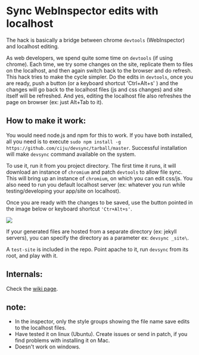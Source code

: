 # Sync WebInspector edits with localhost

The hack is basically a bridge between chrome ```devtools``` (WebInspector) and localhost editing.

As web developers, we spend quite some time on ```devtools``` (if using chrome). Each time, we try some changes on the site, replicate them to files on the localhost, and then again switch back to the browser and do refresh. This hack tries to make the cycle simpler. Do the edits in ```devtools```, once you are ready, push a button (or a keyboard shortcut 'Ctrl+Alt+s' ) and the changes will go back to the localhost files (js and css changes) and site itself will be refreshed. And yes, editing the localhost file also refreshes the page on browser (ex: just Alt+Tab to it).

## How to make it work:
You would need node.js and npm for this to work. If you have both installed, all you need is to execute
```sudo npm install -g https://github.com/ciju/devsync/tarball/master```. Successful installation will make ```devsync``` command available on the system.

To use it, run it from you project directory. The first time it runs, it will download an instance of ```chromium``` and patch ```devtools``` to allow file sync. This will bring up an instance of ```chromium```, on which you can edit css/js. You also need to run you default localhost server (ex: whatever you run while testing/developing your app/site on localhost). 

Once you are ready with the changes to be saved, use the button pointed in the image below or keyboard shortcut ```'Ctr+Alt+s'```.

<img src="https://github.com/ciju/devsync/raw/master/screenshot.jpg">

If your generated files are hosted from a separate directory (ex: jekyll servers), you can specify the directory as a parameter ex: ```devsync _site\```.

A ```test-site``` is included in the repo. Point apache to it, run ```devsync``` from its root, and play with it. 

## Internals:

Check the <a href="https://github.com/ciju/devsync/wiki/Internals">wiki page</a>.

## note:
- In the inspector, only the style groups showing the file name save edits to the localhost files.
- Have tested it on linux (Ubuntu). Create issues or send in patch, if you find problems with installing it on Mac.
- Doesn't work on windows.
